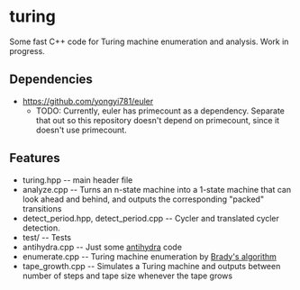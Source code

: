 # turing
Some fast C++ code for Turing machine enumeration and analysis. Work in progress.

## Dependencies
* https://github.com/yongyi781/euler
  * TODO: Currently, euler has primecount as a dependency. Separate that out so this repository doesn't depend on primecount, since it doesn't use primecount.

## Features
* turing.hpp -- main header file
* analyze.cpp -- Turns an n-state machine into a 1-state machine that can look ahead and behind, and outputs the corresponding "packed" transitions
* detect_period.hpp, detect_period.cpp -- Cycler and translated cycler detection.
* test/ -- Tests
* antihydra.cpp -- Just some [antihydra](https://wiki.bbchallenge.org/wiki/Antihydra) code
* enumerate.cpp -- Turing machine enumeration by [Brady's algorithm](https://nickdrozd.github.io/2022/01/14/bradys-algorithm.html)
* tape_growth.cpp -- Simulates a Turing machine and outputs between number of steps and tape size whenever the tape grows
  
